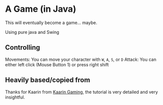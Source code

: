 # A Game (in Java)

This will eventually become a game... maybe.

Using pure java and Swing

## Controlling

Movements: You can move your character with `W`, `A`, `S`, or `D`
Attack: You can either left click (Mouse Button 1) or press right shift

## Heavily based/copied from

Thanks for Kaarin from [Kaarin Gaming](https://www.youtube.com/watch?v=6_N8QZ47toY), the tutorial is very detailed
and very insightful.